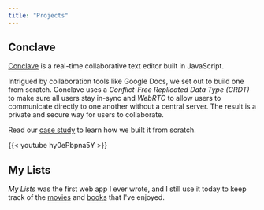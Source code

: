 ```yaml
---
title: "Projects"
---
```


## Conclave

[Conclave](https://conclave-team.github.io/conclave-site/) is a real-time collaborative text editor built in JavaScript.

Intrigued by collaboration tools like Google Docs, we set out to build one from scratch. Conclave uses a *Conflict-Free Replicated Data Type (CRDT)* to make sure all users stay in-sync and *WebRTC* to allow users to communicate directly to one another without a central server. The result is a private and secure way for users to collaborate. 

Read our [case study](https://conclave-team.github.io/conclave-site/) to learn how we built it from scratch.

{{< youtube hy0ePbpna5Y >}}

## My Lists

*My Lists* was the first web app I ever wrote, and I still use it today to keep track of the [movies](https://nitinsavant.herokuapp.com/lists/movies) and [books](https://nitinsavant.herokuapp.com/lists/books) that I've enjoyed.
